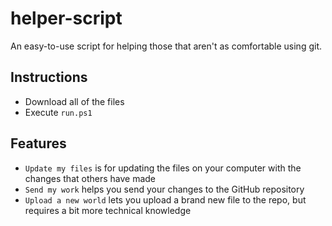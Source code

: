 # helper-script

An easy-to-use script for helping those that aren't as comfortable using git.

## Instructions

* Download all of the files
* Execute `run.ps1`

## Features

* `Update my files` is for updating the files on your computer with the changes that others have made
* `Send my work` helps you send your changes to the GitHub repository
* `Upload a new world` lets you upload a brand new file to the repo, but requires a bit more technical knowledge
